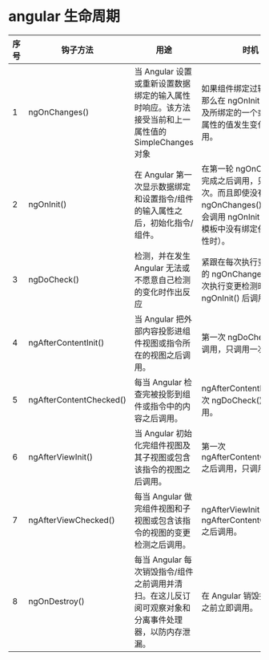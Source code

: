 # angular 生命周期

| 序号                                                                                               | 钩子方法                                                                                             | 用途                                                                                                 | 时机                                                                                                                                               |
| -------------------------------------------------------------------------------------------------- | ---------------------------------------------------------------------------------------------------- | ---------------------------------------------------------------------------------------------------- | -------------------------------------------------------------------------------------------------------------------------------------------------- |
| 1                                                                                                  | ngOnChanges()                                                                                        | 当 Angular 设置或重新设置数据绑定的输入属性时响应。该方法接受当前和上一属性值的 SimpleChanges 对象 | 如果组件绑定过输入属性，那么在 ngOnInit() 之前以及所绑定的一个或多个输入属性的值发生变化时都会调用。 |
| 2                                                                                                  | ngOnInit()                                                                                           | 在 Angular 第一次显示数据绑定和设置指令/组件的输入属性之后，初始化指令/组件。                        | 在第一轮 ngOnChanges() 完成之后调用，只调用一次。而且即使没有调用过 ngOnChanges()，也仍然会调用 ngOnInit()（比如当模板中没有绑定任何输入属性时）。 |
| 3                                                                                                  | ngDoCheck()                                                                                          | 检测，并在发生 Angular 无法或不愿意自己检测的变化时作出反应                                          | 紧跟在每次执行变更检测时的 ngOnChanges() 和 首次执行变更检测时的 ngOnInit() 后调用。                                                               |
| 4                                                                                                  | ngAfterContentInit()                                                                                 | 当 Angular 把外部内容投影进组件视图或指令所在的视图之后调用。                                        | 第一次 ngDoCheck() 之后调用，只调用一次。                                                                                                          |
| 5                                                                                                  | ngAfterContentChecked()                                                                              | 每当 Angular 检查完被投影到组件或指令中的内容之后调用。                                              | ngAfterContentInit() 和每次 ngDoCheck() 之后调用。                                                                                                 |
| 6                                                                                                  | ngAfterViewInit()                                                                                    | 当 Angular 初始化完组件视图及其子视图或包含该指令的视图之后调用。                                    | 第一次 ngAfterContentChecked() 之后调用，只调用一次。                                                                                              |
| 7                                                                                                  | ngAfterViewChecked()                                                                                 | 每当 Angular 做完组件视图和子视图或包含该指令的视图的变更检测之后调用。                            | ngAfterViewInit() 和每次 ngAfterContentChecked() 之后调用。                                          |
| 8                                                                                                  | ngOnDestroy()                                                                                        | 每当 Angular 每次销毁指令/组件之前调用并清扫。在这儿反订阅可观察对象和分离事件处理器，以防内存泄漏。 | 在 Angular 销毁指令或组件之前立即调用。                                                                                                                |
